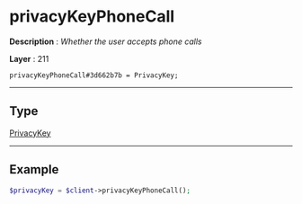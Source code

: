 # privacyKeyPhoneCall

**Description** : *Whether the user accepts phone calls*

**Layer** : 211

```tl
privacyKeyPhoneCall#3d662b7b = PrivacyKey;
```

---

## Type

[PrivacyKey](type/PrivacyKey)

---

## Example

```php
$privacyKey = $client->privacyKeyPhoneCall();
```
